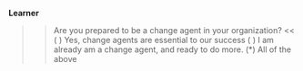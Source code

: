 **Learner**

>> Are you prepared to be a change agent in your organization? <<
( ) Yes, change agents are essential to our success
( ) I am already am a change agent, and ready to do more.
(*) All of the above